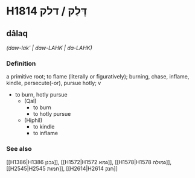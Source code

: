 # H1814 דָּלַק / דלק

## dâlaq

_(daw-lak' | daw-LAHK | da-LAHK)_

### Definition

a primitive root; to flame (literally or figuratively); burning, chase, inflame, kindle, persecute(-or), pursue hotly; v

- to burn, hotly pursue
  - (Qal)
    - to burn
    - to hotly pursue
  - (Hiphil)
    - to kindle
    - to inflame

### See also

[[H1386|H1386 גבנן]], [[H1572|H1572 גמא]], [[H1578|H1578 גמולה]], [[H2545|H2545 חמות]], [[H2614|H2614 חנק]]
